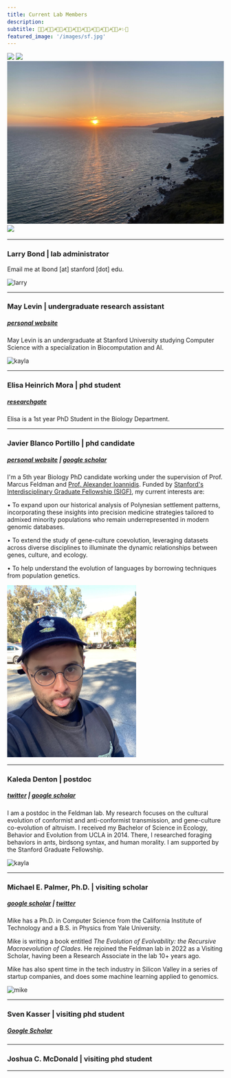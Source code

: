 ```yaml
---
title: Current Lab Members
description:
subtitle: 🍁✨☭👨‍💻☭👨‍💻☭👨‍💻☭👩‍💻☭👩‍💻☭👨‍💻☭👨‍💻☭👨‍💻☭✨🍁
featured_image: '/images/sf.jpg'
---
```


<div class="gallery" data-columns="4">
	<img src="/images/sf.jpg">
	<img src="/images/hoover.jpg">
	<img src="/images/view.JPG">
	<img src="/images/lab2.jpg">
</div>

---

### Larry Bond | lab administrator

Email me at lbond [at] stanford [dot] edu.

<img width="300" alt="larry" src="/images/larry.jpg">

---

### May Levin | undergraduate research assistant
##### [personal website](https://maylevin.com)

May Levin is an undergraduate at Stanford University studying Computer Science with a specialization in Biocomputation and AI.

<img width="300" alt="kayla" src="/images/may.jpeg">

---

### Elisa Heinrich Mora | phd student
##### [researchgate](https://www.researchgate.net/profile/Elisa-Mora-3)

Elisa is a 1st year PhD Student in the Biology Department.

---

### Javier Blanco Portillo | phd candidate
##### [personal website](https://javierbioblanco.github.io) | [google scholar](https://scholar.google.co.uk/citations?user=4bo4uK8AAAAJ&hl=en&oi=sra)

I'm a 5th year Biology PhD candidate working under the supervision of Prof. Marcus Feldman and <a href="https://ai-page.org">Prof. Alexander Ioannidis</a>. Funded by <a href="https://vpge.stanford.edu/fellowships-funding/sigf">Stanford's Interdisciplinary Graduate Fellowship (SIGF)</a>, my current interests are:

<p> <span>&#8226;</span> To expand upon our historical analysis of Polynesian settlement patterns, incorporating these insights into precision medicine strategies tailored to admixed minority populations who remain underrepresented in modern genomic databases.</p>
<p> <span>&#8226;</span> To extend the study of gene-culture coevolution, leveraging datasets across diverse disciplines to illuminate the dynamic relationships between genes, culture, and ecology.</p>
<p> <span>&#8226;</span> To help understand the evolution of languages by borrowing techniques from population genetics.</p>

<img width="300" alt="javier" src="/images/javier2.jpg">

---

### Kaleda Denton | postdoc
##### [twitter](https://twitter.com/KaledaDenton) | [google scholar](https://scholar.google.ca/citations?user=BycE1LoAAAAJ&hl=en)

I am a postdoc in the Feldman lab. My research focuses on the cultural evolution of conformist and anti-conformist transmission, and gene-culture co-evolution of altruism. I received my Bachelor of Science in Ecology, Behavior and Evolution from UCLA in 2014. There, I researched foraging behaviors in ants, birdsong syntax, and human morality. I am supported by the Stanford Graduate Fellowship.

<img width="300" alt="kayla" src="/images/kayla.jpg">

---

### Michael E. Palmer, Ph.D. | visiting scholar
##### [google scholar](https://scholar.google.com/citations?user=dUMOr30AAAAJ&hl=en&oi=ao) | [twitter](https://twitter.com/meponymous) 

Mike has a Ph.D. in Computer Science from the California Institute of Technology and a B.S. in Physics from Yale University.

Mike is writing a book entitled _The Evolution of Evolvability: the Recursive Macroevolution of Clades_. He rejoined the Feldman lab in 2022 as a Visiting Scholar, having been a Research Associate in the lab 10+ years ago.

Mike has also spent time in the tech industry in Silicon Valley in a series of startup companies, and does some machine learning applied to genomics. 

<img width="300" alt="mike" src="/images/mike.jpg">

---

### Sven Kasser | visiting phd student
##### [Google Scholar](https://scholar.google.com/citations?user=eeKmxkUAAAAJ&hl=en&oi=ao)

---

### Joshua C. McDonald | visiting phd student

---